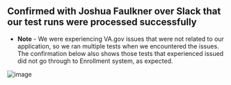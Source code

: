 ## Confirmed with Joshua Faulkner over Slack that our test runs were processed successfully

- **Note** - We were experiencing VA.gov issues that were not related to our application, so we ran multiple tests when we encountered the issues.  The confirmation below also shows those tests that experienced issued did not go through to Enrollment system, as expected.


![image](https://github.com/department-of-veterans-affairs/va.gov-team/assets/92328831/d700e19b-ec25-4699-bcb6-04a4a581f5ee)
